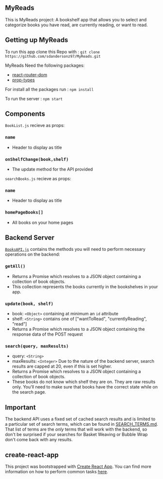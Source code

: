 ## MyReads
This is MyReads project: A bookshelf app that allows you to select and categorize books you have read, are currently reading, or want to read.



## Getting up MyReads
To run this app clone this Repo with :
`git clone https://github.com/sdandersonz97/MyReads.git`

MyReads Need the following packages:
* [react-router-dom](https://github.com/ReactTraining/react-router/tree/master/packages/react-router-dom)
* [prop-types](https://facebook.github.io/react/docs/typechecking-with-proptypes.html)

For install all the packages run :
`npm install`

To run the server :
`npm start`
    

## Components
`BookList.js` recieve as props:
### `name`
* Header to display as title

### `onShelfChange(book,shelf)`
* The update method for the API provided

`searchBooks.js` recieve as props:
### `name`
* Header to display as title

### `homePageBooks[]`
* All books on your home pages

## Backend Server

 [`BooksAPI.js`](src/BooksAPI.js) contains the methods you will need to perform necessary operations on the backend:

### `getAll()`
* Returns a Promise which resolves to a JSON object containing a collection of book objects.
* This collection represents the books currently in the bookshelves in your app.

### `update(book, shelf)`
* book: `<Object>` containing at minimum an `id` attribute
* shelf: `<String>` contains one of ["wantToRead", "currentlyReading", "read"]  
* Returns a Promise which resolves to a JSON object containing the response data of the POST request

### `search(query, maxResults)`
* query: `<String>`
* maxResults: `<Integer>` Due to the nature of the backend server, search results are capped at 20, even if this is set higher.
* Returns a Promise which resolves to a JSON object containing a collection of book objects.
* These books do not know which shelf they are on. They are raw results only. You'll need to make sure that books have the correct state while on the search page.

## Important
The backend API uses a fixed set of cached search results and is limited to a particular set of search terms, which can be found in [SEARCH_TERMS.md](SEARCH_TERMS.md). That list of terms are the _only_ terms that will work with the backend, so don't be surprised if your searches for Basket Weaving or Bubble Wrap don't come back with any results. 

## create-react-app

This project was bootstrapped with [Create React App](https://github.com/facebookincubator/create-react-app). You can find more information on how to perform common tasks [here](https://github.com/facebookincubator/create-react-app/blob/master/packages/react-scripts/template/README.md). 

